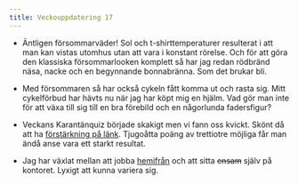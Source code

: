 ```yaml
---
title: Veckouppdatering 17
---
```


- Äntligen försommarväder! Sol och t-shirttemperaturer resulterat i att man kan vistas utomhus utan att vara i konstant rörelse. Och för att göra den klassiska försommarlooken komplett så har jag redan rödbränd näsa, nacke och en begynnande bonnabränna. Som det brukar bli. 

- Med försommaren så har också cykeln fått komma ut och rasta sig. Mitt cykelförbud har hävts nu när jag har köpt mig en hjälm. Vad gör man inte för att växa till sig till en bra förebild och en någorlunda fadersfigur?

- Veckans Karantänquiz började skakigt men vi fann oss kvickt. Skönt då att ha [förstärkning på länk](https://www.flickr.com/gp/johanl/48mZ5J). Tjugoåtta poäng av trettiotre möjliga får man ändå anse vara ett starkt resultat. 

- Jag har växlat mellan att jobba [hemifrån](https://www.flickr.com/photos/johanl/49800873827) och att sitta ~~ensam~~ själv på kontoret. Lyxigt att kunna variera sig.